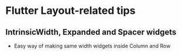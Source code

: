 # Flutter Layout-related tips

## IntrinsicWidth, Expanded and Spacer widgets

- Easy way of making same width widgets inside Column and Row


